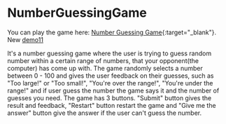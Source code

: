 # NumberGuessingGame
You can play the game here: [Number Guessing Game](https://NumberGuessingGame.kriszeynev1.repl.co){:target="_blank"}.
New	[demo11]([https://example.com](https://NumberGuessingGame.kriszeynev1.repl.co))


It's a number guessing game where the user is trying to guess random number within a certain range of numbers, that your opponent(the computer) has come up with. 
The game randomly selects a number between 0 - 100 and gives the user feedback on their guesses, such as "Too large!" or "Too small!", "You're over the range!", "You're under the range!" and if user guess the number the game says it and the number of guesses you need.
The game has 3 buttons. "Submit" button gives the result and feedback, "Restart" button restart the game and "Give me the answer" button give the answer if the user can't guess the number.
